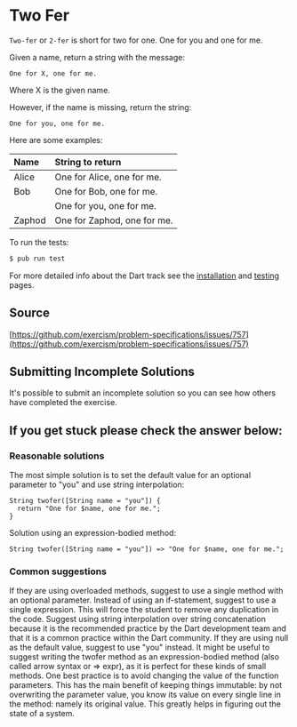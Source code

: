 # Two Fer

`Two-fer` or `2-fer` is short for two for one. One for you and one for me.

Given a name, return a string with the message:

```text
One for X, one for me.
```

Where X is the given name.

However, if the name is missing, return the string:

```text
One for you, one for me.
```

Here are some examples:

|Name    |String to return 
|:-------|:------------------
|Alice   |One for Alice, one for me. 
|Bob     |One for Bob, one for me.
|        |One for you, one for me.
|Zaphod  |One for Zaphod, one for me.


To run the tests:

```sh
$ pub run test
```

For more detailed info about the Dart track see the [installation](http://exercism.io/languages/dart/installation) and [testing](http://exercism.io/languages/dart/tests) pages.

## Source

[https://github.com/exercism/problem-specifications/issues/757](https://github.com/exercism/problem-specifications/issues/757)

## Submitting Incomplete Solutions
It's possible to submit an incomplete solution so you can see how others have completed the exercise.


## If you get stuck please check the answer below:
### Reasonable solutions
The most simple solution is to set the default value for an optional parameter to "you" and use string interpolation:

    String twofer([String name = "you"]) {
      return "One for $name, one for me.";
    }
    
Solution using an expression-bodied method:

    String twofer([String name = "you"]) => "One for $name, one for me.";
    
### Common suggestions
If they are using overloaded methods, suggest to use a single method with an optional parameter.
Instead of using an if-statement, suggest to use a single expression. This will force the student to remove any duplication in the code.
Suggest using string interpolation over string concatenation because it is the recommended practice by the Dart development team and that it is a common practice within the Dart community.
If they are using null as the default value, suggest to use "you" instead.
It might be useful to suggest writing the twofer method as an expression-bodied method (also called arrow syntax or => expr), as it is perfect for these kinds of small methods.
One best practice is to avoid changing the value of the function parameters. This has the main benefit of keeping things immutable: by not overwriting the parameter value, you know its value on every single line in the method: namely its original value. This greatly helps in figuring out the state of a system.

